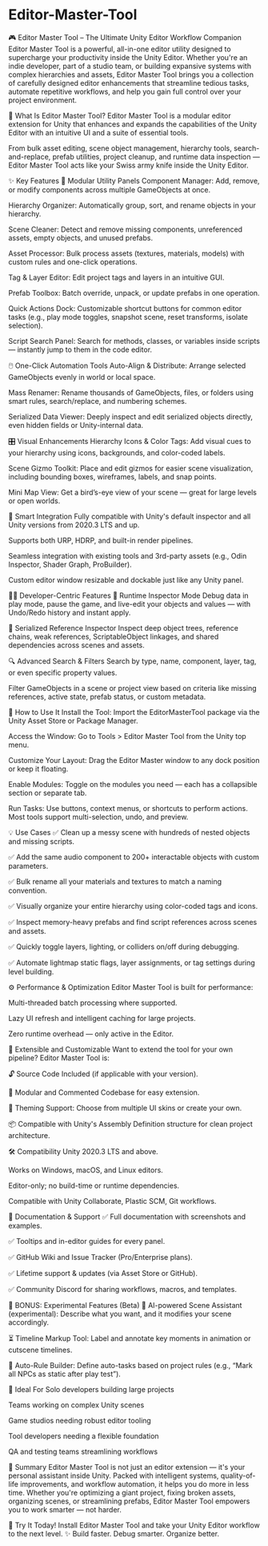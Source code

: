 # Editor-Master-Tool

🎮 Editor Master Tool – The Ultimate Unity Editor Workflow Companion
Editor Master Tool is a powerful, all-in-one editor utility designed to supercharge your productivity inside the Unity Editor. Whether you're an indie developer, part of a studio team, or building expansive systems with complex hierarchies and assets, Editor Master Tool brings you a collection of carefully designed editor enhancements that streamline tedious tasks, automate repetitive workflows, and help you gain full control over your project environment.

🧩 What Is Editor Master Tool?
Editor Master Tool is a modular editor extension for Unity that enhances and expands the capabilities of the Unity Editor with an intuitive UI and a suite of essential tools.

From bulk asset editing, scene object management, hierarchy tools, search-and-replace, prefab utilities, project cleanup, and runtime data inspection — Editor Master Tool acts like your Swiss army knife inside the Unity Editor.

✨ Key Features
🧰 Modular Utility Panels
Component Manager: Add, remove, or modify components across multiple GameObjects at once.

Hierarchy Organizer: Automatically group, sort, and rename objects in your hierarchy.

Scene Cleaner: Detect and remove missing components, unreferenced assets, empty objects, and unused prefabs.

Asset Processor: Bulk process assets (textures, materials, models) with custom rules and one-click operations.

Tag & Layer Editor: Edit project tags and layers in an intuitive GUI.

Prefab Toolbox: Batch override, unpack, or update prefabs in one operation.

Quick Actions Dock: Customizable shortcut buttons for common editor tasks (e.g., play mode toggles, snapshot scene, reset transforms, isolate selection).

Script Search Panel: Search for methods, classes, or variables inside scripts — instantly jump to them in the code editor.

🖱️ One-Click Automation Tools
Auto-Align & Distribute: Arrange selected GameObjects evenly in world or local space.

Mass Renamer: Rename thousands of GameObjects, files, or folders using smart rules, search/replace, and numbering schemes.

Serialized Data Viewer: Deeply inspect and edit serialized objects directly, even hidden fields or Unity-internal data.

🎛️ Visual Enhancements
Hierarchy Icons & Color Tags: Add visual cues to your hierarchy using icons, backgrounds, and color-coded labels.

Scene Gizmo Toolkit: Place and edit gizmos for easier scene visualization, including bounding boxes, wireframes, labels, and snap points.

Mini Map View: Get a bird’s-eye view of your scene — great for large levels or open worlds.

🧠 Smart Integration
Fully compatible with Unity's default inspector and all Unity versions from 2020.3 LTS and up.

Supports both URP, HDRP, and built-in render pipelines.

Seamless integration with existing tools and 3rd-party assets (e.g., Odin Inspector, Shader Graph, ProBuilder).

Custom editor window resizable and dockable just like any Unity panel.

🧑‍💻 Developer-Centric Features
🧪 Runtime Inspector Mode
Debug data in play mode, pause the game, and live-edit your objects and values — with Undo/Redo history and instant apply.

🧬 Serialized Reference Inspector
Inspect deep object trees, reference chains, weak references, ScriptableObject linkages, and shared dependencies across scenes and assets.

🔍 Advanced Search & Filters
Search by type, name, component, layer, tag, or even specific property values.

Filter GameObjects in a scene or project view based on criteria like missing references, active state, prefab status, or custom metadata.

🔧 How to Use It
Install the Tool: Import the EditorMasterTool package via the Unity Asset Store or Package Manager.

Access the Window: Go to Tools > Editor Master Tool from the Unity top menu.

Customize Your Layout: Drag the Editor Master window to any dock position or keep it floating.

Enable Modules: Toggle on the modules you need — each has a collapsible section or separate tab.

Run Tasks: Use buttons, context menus, or shortcuts to perform actions. Most tools support multi-selection, undo, and preview.

💡 Use Cases
✅ Clean up a messy scene with hundreds of nested objects and missing scripts.

✅ Add the same audio component to 200+ interactable objects with custom parameters.

✅ Bulk rename all your materials and textures to match a naming convention.

✅ Visually organize your entire hierarchy using color-coded tags and icons.

✅ Inspect memory-heavy prefabs and find script references across scenes and assets.

✅ Quickly toggle layers, lighting, or colliders on/off during debugging.

✅ Automate lightmap static flags, layer assignments, or tag settings during level building.

⚙️ Performance & Optimization
Editor Master Tool is built for performance:

Multi-threaded batch processing where supported.

Lazy UI refresh and intelligent caching for large projects.

Zero runtime overhead — only active in the Editor.

🧩 Extensible and Customizable
Want to extend the tool for your own pipeline? Editor Master Tool is:

🔓 Source Code Included (if applicable with your version).

🧱 Modular and Commented Codebase for easy extension.

🎨 Theming Support: Choose from multiple UI skins or create your own.

📦 Compatible with Unity's Assembly Definition structure for clean project architecture.

🛠️ Compatibility
Unity 2020.3 LTS and above.

Works on Windows, macOS, and Linux editors.

Editor-only; no build-time or runtime dependencies.

Compatible with Unity Collaborate, Plastic SCM, Git workflows.

📖 Documentation & Support
✅ Full documentation with screenshots and examples.

✅ Tooltips and in-editor guides for every panel.

✅ GitHub Wiki and Issue Tracker (Pro/Enterprise plans).

✅ Lifetime support & updates (via Asset Store or GitHub).

✅ Community Discord for sharing workflows, macros, and templates.

🧪 BONUS: Experimental Features (Beta)
🧬 AI-powered Scene Assistant (experimental): Describe what you want, and it modifies your scene accordingly.

⏳ Timeline Markup Tool: Label and annotate key moments in animation or cutscene timelines.

🧠 Auto-Rule Builder: Define auto-tasks based on project rules (e.g., “Mark all NPCs as static after play test”).

💼 Ideal For
Solo developers building large projects

Teams working on complex Unity scenes

Game studios needing robust editor tooling

Tool developers needing a flexible foundation

QA and testing teams streamlining workflows

🌟 Summary
Editor Master Tool is not just an editor extension — it's your personal assistant inside Unity. Packed with intelligent systems, quality-of-life improvements, and workflow automation, it helps you do more in less time. Whether you're optimizing a giant project, fixing broken assets, organizing scenes, or streamlining prefabs, Editor Master Tool empowers you to work smarter — not harder.

🚀 Try It Today!
Install Editor Master Tool and take your Unity Editor workflow to the next level. ✨
Build faster. Debug smarter. Organize better.
